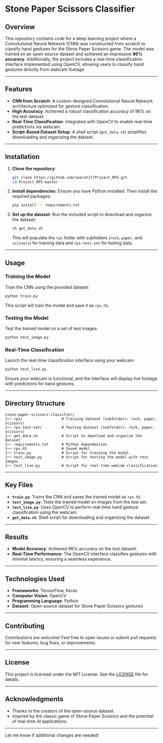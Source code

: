 # Stone Paper Scissors Classifier

## Overview

This repository contains code for a deep learning project where a Convolutional Neural Network (CNN) was constructed from scratch to classify hand gestures for the Stone Paper Scissors game. The model was trained on an open-source dataset and achieved an impressive **96% accuracy**. Additionally, the project includes a real-time classification interface implemented using OpenCV, allowing users to classify hand gestures directly from webcam footage.

---

## Features

- **CNN from Scratch**: A custom-designed Convolutional Neural Network architecture optimized for gesture classification.
- **High Accuracy**: Achieved a robust classification accuracy of 96% on the test dataset.
- **Real-Time Classification**: Integrated with OpenCV to enable real-time predictions via webcam.
- **Script-Based Dataset Setup**: A shell script (`get_data.sh`) simplifies downloading and organizing the dataset.

---

## Installation

1. **Clone the repository**:
   ```bash
   git clone https://github.com/swarat17/Project_RPS.git
   cd Project_RPS-master
   ```

2. **Install dependencies**:
   Ensure you have Python installed. Then install the required packages:
   ```bash
   pip install -r requirements.txt
   ```

3. **Set up the dataset**:
   Run the included script to download and organize the dataset:
   ```bash
   sh get_data.sh
   ```
   This will populate the `rps` folder with subfolders (`rock`, `paper`, and `scissors`) for training data and `rps-test-set` for testing data.

---

## Usage

### Training the Model
Train the CNN using the provided dataset:
```bash
python train.py
```
This script will train the model and save it as `rps.h5`.

### Testing the Model
Test the trained model on a set of test images:
```bash
python test_image.py
```

### Real-Time Classification
Launch the real-time classification interface using your webcam:
```bash
python test_live.py
```
Ensure your webcam is functional, and the interface will display live footage with predictions for hand gestures.

---

## Directory Structure

```
stone-paper-scissors-classifier/
├── rps/                  # Training dataset (subfolders: rock, paper, scissors)
├── rps-test-set/         # Testing dataset (subfolders: rock, paper, scissors)
├── get_data.sh           # Script to download and organize the dataset
├── requirements.txt      # Python dependencies
├── rps.h5                # Saved model
├── train.py              # Script for training the model
├── test_image.py         # Script for testing the model with test images
├── test_live.py          # Script for real-time webcam classification
```

---

## Key Files

- **`train.py`**: Trains the CNN and saves the trained model as `rps.h5`.
- **`test_image.py`**: Tests the trained model on images from the test set.
- **`test_live.py`**: Uses OpenCV to perform real-time hand gesture classification using the webcam.
- **`get_data.sh`**: Shell script for downloading and organizing the dataset.

---

## Results

- **Model Accuracy**: Achieved 96% accuracy on the test dataset.
- **Real-Time Performance**: The OpenCV interface classifies gestures with minimal latency, ensuring a seamless experience.

---

## Technologies Used

- **Frameworks**: TensorFlow, Keras
- **Computer Vision**: OpenCV
- **Programming Language**: Python
- **Dataset**: Open-source dataset for Stone Paper Scissors gestures

---

## Contributing

Contributions are welcome! Feel free to open issues or submit pull requests for new features, bug fixes, or improvements.

---

## License

This project is licensed under the MIT License. See the [LICENSE](LICENSE) file for details.

---

## Acknowledgments

- Thanks to the creators of the open-source dataset.
- Inspired by the classic game of Stone Paper Scissors and the potential of real-time AI applications.

--- 

Let me know if additional changes are needed!
